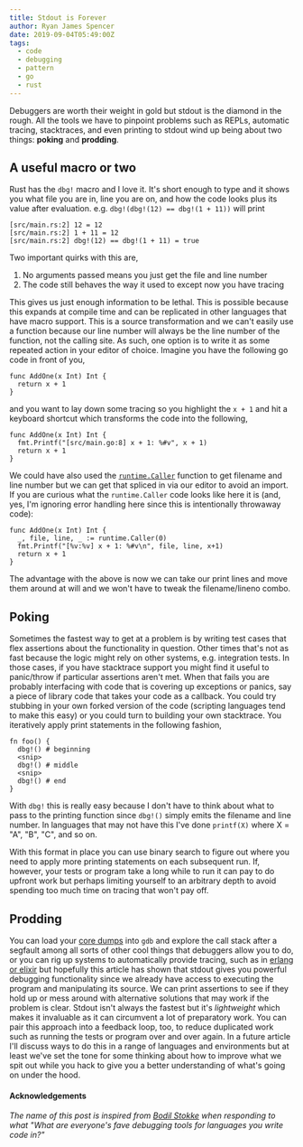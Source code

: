 ```yaml
---
title: Stdout is Forever
author: Ryan James Spencer
date: 2019-09-04T05:49:00Z
tags:
  - code
  - debugging
  - pattern
  - go
  - rust
---
```


Debuggers are worth their weight in gold but stdout is the diamond in the rough.
All the tools we have to pinpoint problems such as REPLs, automatic tracing,
stacktraces, and even printing to stdout wind up being about two things:
**poking** and **prodding**.

## A useful macro or two

Rust has the `dbg!` macro and I love it. It's short enough to type and it shows
you what file you are in, line you are on, and how the code looks plus its
value after evaluation. e.g. `dbg!(dbg!(12) == dbg!(1 + 11))` will print

```
[src/main.rs:2] 12 = 12
[src/main.rs:2] 1 + 11 = 12
[src/main.rs:2] dbg!(12) == dbg!(1 + 11) = true
```

Two important quirks with this are,

1. No arguments passed means you just get the file and line number
2. The code still behaves the way it used to except now you have tracing

This gives us just enough information to be lethal. This is possible because
this expands at compile time and can be replicated in other languages that have
macro support. This is a source transformation and we can't easily use a
function because our line number will always be the line number of the function,
not the calling site. As such, one option is to write it as some repeated action
in your editor of choice. Imagine you have the following go code in front of
you,

```
func AddOne(x Int) Int {
  return x + 1
}
```

and you want to lay down some tracing so you highlight the `x + 1` and hit a
keyboard shortcut which transforms the code into the following,

```
func AddOne(x Int) Int {
  fmt.Printf("[src/main.go:8] x + 1: %#v", x + 1)
  return x + 1
}
```

We could have also used the
[`runtime.Caller`](https://golang.org/pkg/runtime/#Caller) function to get
filename and line number but we can get that spliced in via our editor to avoid
an import. If you are curious what the `runtime.Caller` code looks like here it
is (and, yes, I'm ignoring error handling here since this is intentionally
throwaway code):

```
func AddOne(x Int) Int {
  _, file, line, _ := runtime.Caller(0)
  fmt.Printf("[%v:%v] x + 1: %#v\n", file, line, x+1)
  return x + 1
}
```

The advantage with the above is now we can take our print lines and move them
around at will and we won't have to tweak the filename/lineno combo.

## Poking

Sometimes the fastest way to get at a problem is by writing test cases that flex
assertions about the functionality in question. Other times that's not as fast
because the logic might rely on other systems, e.g. integration tests. In those
cases, if you have stacktrace support you might find it useful to panic/throw if
particular assertions aren't met. When that fails you are probably interfacing
with code that is covering up exceptions or panics, say a piece of library code
that takes your code as a callback. You could try stubbing in your own forked
version of the code (scripting languages tend to make this easy) or you could
turn to building your own stacktrace. You iteratively apply print statements in
the following fashion,

```
fn foo() {
  dbg!() # beginning
  <snip>
  dbg!() # middle
  <snip>
  dbg!() # end
}
```

With `dbg!` this is really easy because I don't have to think
about what to pass to the printing function since `dbg!()` simply
emits the filename and line number. In languages that may not have this I've
done `printf(X)` where X = "A", "B", "C", and so on.

With this format in place you can use binary search to figure out where you need
to apply more printing statements on each subsequent run. If, however, your
tests or program take a long while to run it can pay to do upfront work but
perhaps limiting yourself to an arbitrary depth to avoid spending too much time
on tracing that won't pay off.

## Prodding

You can load your [core
dumps](https://jvns.ca/blog/2018/04/28/debugging-a-segfault-on-linux/) into
`gdb` and explore the call stack after a segfault among all sorts of other cool
things that debuggers allow you to do, or you can rig up systems to
automatically provide tracing, such as in [erlang or
elixir](http://erlang.org/doc/man/dbg.html) but hopefully this article has shown
that stdout gives you powerful debugging functionality since we already have
access to executing the program and manipulating its source. We can print
assertions to see if they hold up or mess around with alternative solutions that
may work if the problem is clear. Stdout isn't always the fastest but it's
_lightweight_ which makes it invaluable as it can circumvent a lot of
preparatory work. You can pair this approach into a feedback loop, too, to
reduce duplicated work such as running the tests or program over and over again.
In a future article I'll discuss ways to do this in a range of languages and
environments but at least we've set the tone for some thinking about how to
improve what we spit out while you hack to give you a better understanding of
what's going on under the hood.

#### Acknowledgements

_The name of this post is inspired from [Bodil
Stokke](https://twitter.com/bodil/status/878563460233277440?s=20) when
responding to what "What are everyone's fave debugging tools for languages you
write code in?"_
